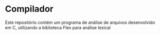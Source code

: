 # Compilador
Este repositório contém um programa de análise de arquivos desenvolvido em C, utilizando a biblioteca Flex para análise lexical
